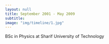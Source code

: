 ```yaml
---
layout: null
title: September 2001 - May 2009
subtitle: 
image: "img/timeline/1.jpg"
---
```

BSc in Physics at Sharif University of Technology
